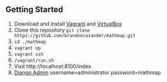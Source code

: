 ## Getting Started
1. Download and install [Vagrant](http://www.vagrantup.com/) and [VirtualBox](https://www.virtualbox.org/)
2. Clone this repository `git clone https://github.com/brandoncazander/mathmap.git`
3. `cd ./mathmap`
4. `vagrant up`
5. `vagrant ssh`
6. `/vagrant/run.sh`
7. Visit http://localhost:8100/index
8. [Django Admin](http://localhost:8100/admin/) username=administrator password=mathmap
